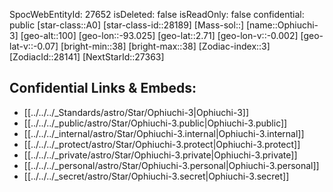 ﻿---
location:
- 2.71
- 93.025
- 100
tags:
- astro/Star
type: Star
---

SpocWebEntityId: 27652
isDeleted: false
isReadOnly: false
confidential: public
[star-class::A0]
[star-class-id::28189]
[Mass-sol::]
[name::Ophiuchi-3]
[geo-alt::100]
[geo-lon::-93.025]
[geo-lat::2.71]
[geo-lon-v::-0.002]
[geo-lat-v::-0.07]
[bright-min::38]
[bright-max::38]
[Zodiac-index::3]
[ZodiacId::28141]
[NextStarId::27363]



## Confidential Links & Embeds: 
- [[../../../_Standards/astro/Star/Ophiuchi-3|Ophiuchi-3]] 
- [[../../../_public/astro/Star/Ophiuchi-3.public|Ophiuchi-3.public]] 
- [[../../../_internal/astro/Star/Ophiuchi-3.internal|Ophiuchi-3.internal]] 
- [[../../../_protect/astro/Star/Ophiuchi-3.protect|Ophiuchi-3.protect]] 
- [[../../../_private/astro/Star/Ophiuchi-3.private|Ophiuchi-3.private]] 
- [[../../../_personal/astro/Star/Ophiuchi-3.personal|Ophiuchi-3.personal]] 
- [[../../../_secret/astro/Star/Ophiuchi-3.secret|Ophiuchi-3.secret]] 
